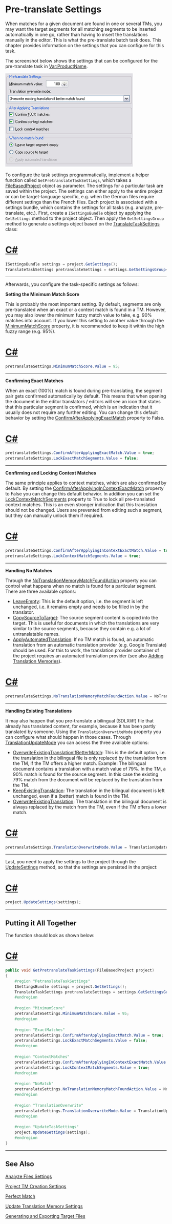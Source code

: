 Pre-translate Settings
==

When matches for a given document are found in one or several TMs, you may want the target segments for all matching segments to be inserted automatically in one go, rather than having to insert the translations manually in the editor. This is what the pre-translate batch task does. This chapter provides information on the settings that you can configure for this task.


The screenshot below shows the settings that can be configured for the pre-translate task in <Var:ProductName>.

![ProjectApiPreTranslateSettings](images/ProjectApiPreTranslateSettings.jpg)

To configure the task settings programmatically, implement a helper function called     ```GetPretranslateTaskSettings```, which takes a [FileBasedProject](../../api/projectautomation/Sdl.ProjectAutomation.FileBased.FileBasedProject.yml) object as parameter. The settings for a particular task are saved within the project. The settings can either apply to the entire project or can be target-language specific, e.g. when the German files require different settings than the French files. Each project is associated with a settings bundle, which contains the settings for all tasks (e.g. analyze, pre-translate, etc.). First, create a ```ISettingsBundle``` object by applying the ```GetSettings``` method to the project object. Then apply the ```GetSettingsGroup``` method to generate a settings object based on the [TranslateTaskSettings](../../api/projectautomation/Sdl.ProjectAutomation.Settings.TranslateTaskSettings.yml) class:

# [C#](#tab/tabid-1)
```CS
ISettingsBundle settings = project.GetSettings();
TranslateTaskSettings pretranslateSettings = settings.GetSettingsGroup<TranslateTaskSettings>();
```
***

Afterwards, you configure the task-specific settings as follows:

**Setting the Minimum Match Score**

This is probably the most important setting. By default, segments are only pre-translated when an exact or a context match is found in a TM. However, you may also lower the minimum fuzzy match value to take, e.g. 90% matches into account. If you lower this setting to another value through the [MinimumMatchScore](../../api/projectautomation/Sdl.ProjectAutomation.Settings.TranslateTaskSettings.yml#Sdl_ProjectAutomation_Settings_TranslateTaskSettings_MinimumMatchScore) property, it is recommended to keep it within the high fuzzy range (e.g. 95%).

# [C#](#tab/tabid-2)
```CS
pretranslateSettings.MinimumMatchScore.Value = 95;
```
***

**Confirming Exact Matches**

When an exact (100%) match is found during pre-translating, the segment pair gets confirmed automatically by default. This means that when opening the document in the editor translators / editors will see an icon that states that this particular segment is confirmed, which is an indication that it usually does not require any further editing. You can change this default behavior by setting the [ConfirmAfterApplyingExactMatch](../../api/projectautomation/Sdl.ProjectAutomation.Settings.TranslateTaskSettings.yml#Sdl_ProjectAutomation_Settings_TranslateTaskSettings_ConfirmAfterApplyingExactMatch) property to False.

# [C#](#tab/tabid-3)
```CS
pretranslateSettings.ConfirmAfterApplyingExactMatch.Value = true;
pretranslateSettings.LockExactMatchSegments.Value = false;
```
***

**Confirming and Locking Context Matches**

The same principle applies to context matches, which are also confirmed by default. By setting the [ConfirmAfterApplyingInContextExactMatch](../../api/projectautomation/Sdl.ProjectAutomation.Settings.TranslateTaskSettings.yml#Sdl_ProjectAutomation_Settings_TranslateTaskSettings_ConfirmAfterApplyingInContextExactMatch) property to False you can change this default behavior. In addition you can set the [LockContextMatchSegments](../../api/projectautomation/Sdl.ProjectAutomation.Settings.TranslateTaskSettings.yml#Sdl_ProjectAutomation_Settings_TranslateTaskSettings_LockExactMatchSegments) property to True to lock all pre-translated context matches. This is an even stronger indication that this translation should not be changed. Users are prevented from editing such a segment, but they can manually unlock them if required.

# [C#](#tab/tabid-4)
```CS
pretranslateSettings.ConfirmAfterApplyingInContextExactMatch.Value = true;
pretranslateSettings.LockContextMatchSegments.Value = true;
```
***


**Handling No Matches**

Through the [NoTranslationMemoryMatchFoundAction](../../api/projectautomation/Sdl.ProjectAutomation.Settings.NoTranslationMemoryMatchFoundAction.yml) property you can control what happens when no match is found for a particular segment. There are three available options:

* [LeaveEmpty](../../api/projectautomation/Sdl.ProjectAutomation.Settings.NoTranslationMemoryMatchFoundAction.yml#fields): This is the default option, i.e. the segment is left unchanged, i.e. it remains empty and needs to be filled in by the translator.
* [CopySourceToTarget](../../api/projectautomation/Sdl.ProjectAutomation.Settings.NoTranslationMemoryMatchFoundAction.yml#fields): The source segment content is copied into the target. This is useful for documents in which the translations are very similar to the source segments, because they contain e.g. a lot of untranslatable names.
* [ApplyAutomatedTranslation](../../api/projectautomation/Sdl.ProjectAutomation.Settings.NoTranslationMemoryMatchFoundAction.yml#fields): If no TM match is found, an automatic translation from an automatic translation provider (e.g. Google Translate) should be used. For this to work, the translation provider container of the project requires an automated translation provider (see also [Adding Translation Memories](adding_translation_memories.md)).

# [C#](#tab/tabid-5)
```CS
pretranslateSettings.NoTranslationMemoryMatchFoundAction.Value = NoTranslationMemoryMatchFoundAction.CopySourceToTarget;
```
***

**Handling Existing Translations**

It may also happen that you pre-translate a bilingual (SDLXliff) file that already has translated content, for example, because it has been partly translated by someone. Using the ```TranslationOverwriteMode``` property you can configure what should happen in those cases. Through [TranslationUpdateMode](../../api/projectautomation/Sdl.ProjectAutomation.Settings.TranslationUpdateMode.yml) you can access the three available options:

* [OverwriteExistingTranslationIfBetterMatch](../../api/projectautomation/Sdl.ProjectAutomation.Settings.TranslationUpdateMode.yml#fields): This is the default option, i.e. the translation in the bilingual file is only replaced by the translation from the TM, if the TM offers a higher match. Example: The bilingual document contains a translation with a match value of 79%. In the TM, a 90% match is found for the source segment. In this case the existing 79% match from the document will be replaced by the translation from the TM.
* [KeepExistingTranslation](../../api/projectautomation/Sdl.ProjectAutomation.Settings.TranslationUpdateMode.yml#fields): The translation in the bilingual document is left unchanged, even if a (better) match is found in the TM.
* [OverwriteExistingTranslation](../../api/projectautomation/Sdl.ProjectAutomation.Settings.TranslationUpdateMode.yml#fields): The translation in the bilingual document is always replaced by the match from the TM, even if the TM offers a lower match.

# [C#](#tab/tabid-6)
```CS
pretranslateSettings.TranslationOverwriteMode.Value = TranslationUpdateMode.OverwriteExistingTranslation;
```
***

Last, you need to apply the settings to the project through the [UpdateSettings](../../api/projectautomation/Sdl.ProjectAutomation.FileBased.FileBasedProject.yml#Sdl_ProjectAutomation_FileBased_FileBasedProject_UpdateSettings_Sdl_Core_Globalization_Language_Sdl_Core_Settings_ISettingsBundle_) method, so that the settings are persisted in the project:

# [C#](#tab/tabid-7)
```CS
project.UpdateSettings(settings);
```
***

Putting it All Together
--

The function should look as shown below:

# [C#](#tab/tabid-8)
```CS
public void GetPretranslateTaskSettings(FileBasedProject project)
{
    #region "PetranslateTaskSettings"
    ISettingsBundle settings = project.GetSettings();
    TranslateTaskSettings pretranslateSettings = settings.GetSettingsGroup<TranslateTaskSettings>();
    #endregion

    #region "MinimumScore"
    pretranslateSettings.MinimumMatchScore.Value = 95;
    #endregion

    #region "ExactMatches"
    pretranslateSettings.ConfirmAfterApplyingExactMatch.Value = true;
    pretranslateSettings.LockExactMatchSegments.Value = false;
    #endregion

    #region "ContextMatches"
    pretranslateSettings.ConfirmAfterApplyingInContextExactMatch.Value = true;
    pretranslateSettings.LockContextMatchSegments.Value = true;
    #endregion

    #region "NoMatch"
    pretranslateSettings.NoTranslationMemoryMatchFoundAction.Value = NoTranslationMemoryMatchFoundAction.CopySourceToTarget;
    #endregion

    #region "TranslationOverwrite"
    pretranslateSettings.TranslationOverwriteMode.Value = TranslationUpdateMode.OverwriteExistingTranslation;
    #endregion

    #region "UpdateTaskSettings"
    project.UpdateSettings(settings);
    #endregion
}
```
***

See Also
--
[Analyze Files Settings](analyze_files_settings.md)

[Project TM Creation Settings](project_tm_creation_settings.md)

[Perfect Match](perfect_match.md)

[Update Translation Memory Settings](update_translation_memory_settings.md)

[Generating and Exporting Target Files](generating_and_exporting_target_files.md)
